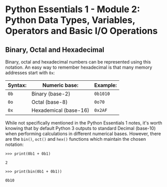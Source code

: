 # Python Essentials 1 - Module 2: Python Data Types, Variables, Operators and Basic I/O Operations

## Binary, Octal and Hexadecimal
Binary, octal and hexadecimal numbers can be represented using this notation. An easy way to remember hexadecimal is that many memory addresses start with `0x`:

| Syntax: | Numeric base:         | Example: |
| ------- | --------------------- | -------- |
| `0b`    | Binary (base-2)       | `0b1010` |
| `0o`    | Octal (base-8)        | `0o70`   |
| `0x`    | Hexademical (base-16) | `0x2AF`  |

While not specifically mentioned in the Python Essentials 1 notes, it's worth knowing that by default Python 3 outputs to standard Decimal (base-10) when performing calculations in different numerical bases. However, there are the `bin()`, `oct()` and `hex()` functions which maintain the chosen notation:

`>>> print(0b1 + 0b1)`

`2`

`>>> print(bin(0b1 + 0b1))`

`0b10`
